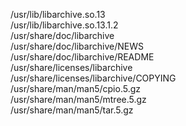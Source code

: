 /usr/lib/libarchive.so.13  
/usr/lib/libarchive.so.13.1.2  
/usr/share/doc/libarchive  
/usr/share/doc/libarchive/NEWS  
/usr/share/doc/libarchive/README  
/usr/share/licenses/libarchive  
/usr/share/licenses/libarchive/COPYING  
/usr/share/man/man5/cpio.5.gz  
/usr/share/man/man5/mtree.5.gz  
/usr/share/man/man5/tar.5.gz  
